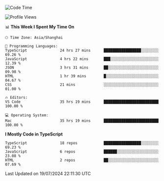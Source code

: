 <!--START_SECTION:waka-->
![Code Time](http://img.shields.io/badge/Code%20Time-6%2C413%20hrs%205%20mins-blue)

![Profile Views](http://img.shields.io/badge/Profile%20Views-0-blue)

📊 **This Week I Spent My Time On** 

```text
🕑︎ Time Zone: Asia/Shanghai

💬 Programming Languages: 
TypeScript               24 hrs 27 mins      █████████████████░░░░░░░░   69.26 % 
JavaScript               4 hrs 22 mins       ███░░░░░░░░░░░░░░░░░░░░░░   12.39 % 
JSON                     3 hrs 31 mins       ██░░░░░░░░░░░░░░░░░░░░░░░   09.98 % 
HTML                     1 hr 39 mins        █░░░░░░░░░░░░░░░░░░░░░░░░   04.67 % 
CSS                      21 mins             ░░░░░░░░░░░░░░░░░░░░░░░░░   01.00 % 

🔥 Editors: 
VS Code                  35 hrs 19 mins      █████████████████████████   100.00 % 

💻 Operating System: 
Mac                      35 hrs 19 mins      █████████████████████████   100.00 % 
```

**I Mostly Code in TypeScript** 

```text
TypeScript               18 repos            █████████████████░░░░░░░░   69.23 % 
JavaScript               6 repos             ██████░░░░░░░░░░░░░░░░░░░   23.08 % 
HTML                     2 repos             ██░░░░░░░░░░░░░░░░░░░░░░░   07.69 % 
```




 Last Updated on 19/07/2024 22:11:30 UTC
<!--END_SECTION:waka-->
